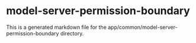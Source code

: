 # model-server-permission-boundary
This is a generated markdown file for the app/common/model-server-permission-boundary directory.
